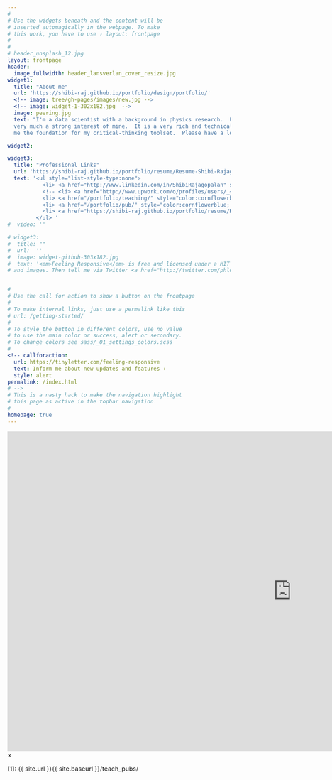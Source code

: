 ```yaml
---
#
# Use the widgets beneath and the content will be
# inserted automagically in the webpage. To make
# this work, you have to use › layout: frontpage
#
#  
# header_unsplash_12.jpg
layout: frontpage
header:
  image_fullwidth: header_lansverlan_cover_resize.jpg
widget1:
  title: "About me"
  url: 'https://shibi-raj.github.io/portfolio/design/portfolio/'
  <!-- image: tree/gh-pages/images/new.jpg -->
  <!-- image: widget-1-302x182.jpg  -->
  image: peering.jpg
  text: "I'm a data scientist with a background in physics research.  Physics is still
  very much a strong interest of mine.  It is a very rich and technical science with tons of machine learning, data analysis, theory, and real-world applications and its research requires lots of creativity and resourcefulness.  My training in the field has given
  me the foundation for my critical-thinking toolset.  Please have a look around and feel free to contact me as I'm always looking to hear what interesting things people have to say."

widget2:

widget3:
  title: "Professional Links"
  url: 'https://shibi-raj.github.io/portfolio/resume/Resume-Shibi-Rajagopalan-DS.pdf' 
  text: '<ul style="list-style-type:none">
           <li> <a href="http://www.linkedin.com/in/ShibiRajagopalan" style="color:cornflowerblue; font-size: 20px">Linked In</a> </li>
           <!-- <li> <a href="http://www.upwork.com/o/profiles/users/_~01c4635d06b408f632/" style="color:cornflowerblue; font-size: 20px">Freelance on Upwork</a>  </li> -->
           <li> <a href="/portfolio/teaching/" style="color:cornflowerblue; font-size: 20px">Teaching</a> </li>
           <li> <a href="/portfolio/pub/" style="color:cornflowerblue; font-size: 20px">Publications</a> </li>
           <li> <a href="https://shibi-raj.github.io/portfolio/resume/Resume-Shibi-Rajagopalan-DS.pdf" style="color:cornflowerblue; font-size: 20px">Resume</a>  </li>
         </ul> '
#  video: ''

# widget3:
#  title: ""
#  url:  ''
#  image: widget-github-303x182.jpg
#  text: '<em>Feeling Responsive</em> is free and licensed under a MIT License. Make it your own and start building. Grab the <a # # href="https://github.com/Phlow/feeling-responsive/tree/bare-bones-version">Bare-Bones-Version</a> for a fresh start or learn how # to use it with the <a href="https://github.com/Phlow/feeling-responsive/tree/gh-pages">education-version</a> with sample posts 
# and images. Then tell me via Twitter <a href="http://twitter.com/phlow">@phlow</a>.'


#
# Use the call for action to show a button on the frontpage
#
# To make internal links, just use a permalink like this
# url: /getting-started/
#
# To style the button in different colors, use no value
# to use the main color or success, alert or secondary.
# To change colors see sass/_01_settings_colors.scss
#
<!-- callforaction:
  url: https://tinyletter.com/feeling-responsive
  text: Inform me about new updates and features ›
  style: alert
permalink: /index.html
# -->
# This is a nasty hack to make the navigation highlight
# this page as active in the topbar navigation
#
homepage: true
---
```


<div id="videoModal" class="reveal-modal large" data-reveal="">
  <div class="flex-video widescreen vimeo" style="display: block;">
    <iframe width="1280" height="720" src="https://www.youtube.com/embed/3b5zCFSmVvU" frameborder="0" allowfullscreen></iframe>
  </div>
  <a class="close-reveal-modal">&#215;</a>
</div>

[1]: {{ site.url }}{{ site.baseurl }}/teach_pubs/

